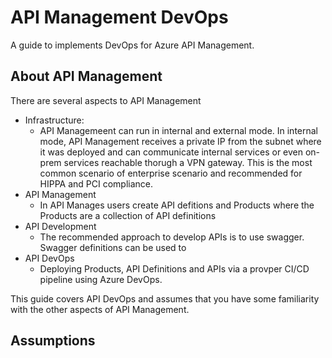 # API Management DevOps

A guide to implements DevOps for Azure API Management.

## About API Management

There are several aspects to API Management

- Infrastructure:
  - API Managemeent can run in internal and external mode. In internal mode, API Management receives a private IP from the subnet where it was deployed and can communicate internal services or even on-prem services reachable thorugh a VPN gateway. This is the most common scenario of enterprise scenario and recommended for HIPPA and PCI compliance.
- API Management
  - In API Manages users create API defitions and Products where the Products are a collection of API definitions
- API Development
  - The recommended approach to develop APIs is to use swagger. Swagger definitions can be used to  
- API DevOps
  - Deploying Products, API Definitions and APIs via a provper CI/CD pipeline using Azure DevOps. 

This guide covers API DevOps and assumes that you have some familiarity with the other aspects of API Management.

## Assumptions

